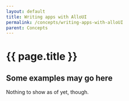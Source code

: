 ```yaml
---
layout: default
title: Writing apps with AlloUI
permalink: /concepts/writing-apps-with-alloUI
parent: Concepts
---
```


# {{ page.title }}

## Some examples may go here

Nothing to show as of yet, though.
